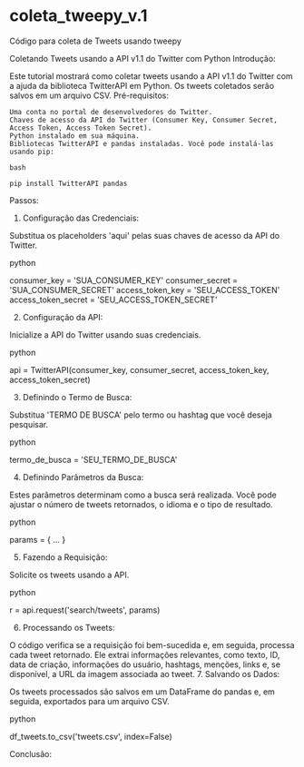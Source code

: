 # coleta_tweepy_v.1

Código para coleta de Tweets usando tweepy


Coletando Tweets usando a API v1.1 do Twitter com Python
Introdução:

Este tutorial mostrará como coletar tweets usando a API v1.1 do Twitter com a ajuda da biblioteca TwitterAPI em Python. Os tweets coletados serão salvos em um arquivo CSV.
Pré-requisitos:

    Uma conta no portal de desenvolvedores do Twitter.
    Chaves de acesso da API do Twitter (Consumer Key, Consumer Secret, Access Token, Access Token Secret).
    Python instalado em sua máquina.
    Bibliotecas TwitterAPI e pandas instaladas. Você pode instalá-las usando pip:

    bash

    pip install TwitterAPI pandas

Passos:
1. Configuração das Credenciais:

Substitua os placeholders 'aqui' pelas suas chaves de acesso da API do Twitter.

python

consumer_key = 'SUA_CONSUMER_KEY'
consumer_secret = 'SUA_CONSUMER_SECRET'
access_token_key = 'SEU_ACCESS_TOKEN'
access_token_secret = 'SEU_ACCESS_TOKEN_SECRET'

2. Configuração da API:

Inicialize a API do Twitter usando suas credenciais.

python

api = TwitterAPI(consumer_key, consumer_secret, access_token_key, access_token_secret)

3. Definindo o Termo de Busca:

Substitua 'TERMO DE BUSCA' pelo termo ou hashtag que você deseja pesquisar.

python

termo_de_busca = 'SEU_TERMO_DE_BUSCA'

4. Definindo Parâmetros da Busca:

Estes parâmetros determinam como a busca será realizada. Você pode ajustar o número de tweets retornados, o idioma e o tipo de resultado.

python

params = {
    ...
}

5. Fazendo a Requisição:

Solicite os tweets usando a API.

python

r = api.request('search/tweets', params)

6. Processando os Tweets:

O código verifica se a requisição foi bem-sucedida e, em seguida, processa cada tweet retornado. Ele extrai informações relevantes, como texto, ID, data de criação, informações do usuário, hashtags, menções, links e, se disponível, a URL da imagem associada ao tweet.
7. Salvando os Dados:

Os tweets processados são salvos em um DataFrame do pandas e, em seguida, exportados para um arquivo CSV.

python

df_tweets.to_csv('tweets.csv', index=False)

Conclusão:

